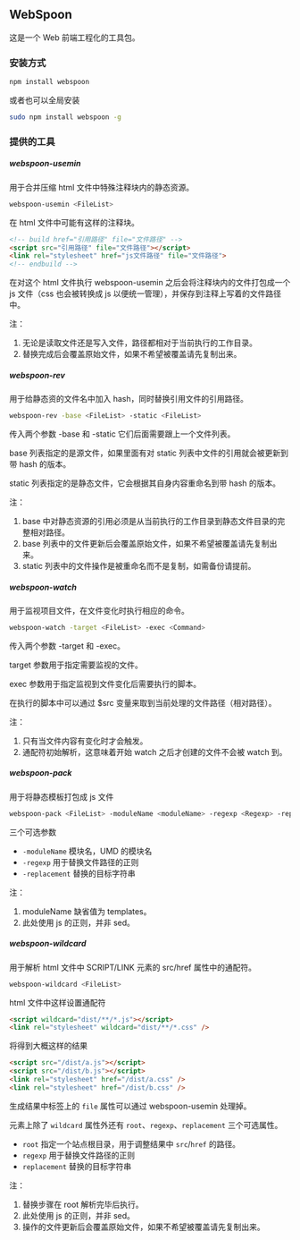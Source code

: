## WebSpoon

这是一个 Web 前端工程化的工具包。


### 安装方式

```bash
npm install webspoon
```

或者也可以全局安装

```bash
sudo npm install webspoon -g
```


### 提供的工具

##### webspoon-usemin

用于合并压缩 html 文件中特殊注释块内的静态资源。

```bash
webspoon-usemin <FileList>
```

在 html 文件中可能有这样的注释块。

```html
<!-- build href="引用路径" file="文件路径" -->
<script src="引用路径" file="文件路径"></script>
<link rel="stylesheet" href="js文件路径" file="文件路径">
<!-- endbuild -->
```

在对这个 html 文件执行 webspoon-usemin 之后会将注释块内的文件打包成一个 js 文件（css 也会被转换成 js 以便统一管理），并保存到注释上写着的文件路径中。

注：
  1. 无论是读取文件还是写入文件，路径都相对于当前执行的工作目录。
  2. 替换完成后会覆盖原始文件，如果不希望被覆盖请先复制出来。

##### webspoon-rev

用于给静态资的文件名中加入 hash，同时替换引用文件的引用路径。

```bash
webspoon-rev -base <FileList> -static <FileList>
```

传入两个参数 -base 和 -static 它们后面需要跟上一个文件列表。

base 列表指定的是源文件，如果里面有对 static 列表中文件的引用就会被更新到带 hash 的版本。

static 列表指定的是静态文件，它会根据其自身内容重命名到带 hash 的版本。

注：
  1. base 中对静态资源的引用必须是从当前执行的工作目录到静态文件目录的完整相对路径。
  2. base 列表中的文件更新后会覆盖原始文件，如果不希望被覆盖请先复制出来。
  3. static 列表中的文件操作是被重命名而不是复制，如需备份请提前。


##### webspoon-watch

用于监视项目文件，在文件变化时执行相应的命令。

```bash
webspoon-watch -target <FileList> -exec <Command>
```

传入两个参数 -target 和 -exec。

target 参数用于指定需要监视的文件。

exec 参数用于指定监视到文件变化后需要执行的脚本。

在执行的脚本中可以通过 $src 变量来取到当前处理的文件路径（相对路径）。

注：
  1. 只有当文件内容有变化时才会触发。
  2. 通配符初始解析，这意味着开始 watch 之后才创建的文件不会被 watch 到。


##### webspoon-pack

用于将静态模板打包成 js 文件

```bash
webspoon-pack <FileList> -moduleName <moduleName> -regexp <Regexp> -replacement <Replacement>
```

三个可选参数

* `-moduleName` 模块名，UMD 的模块名
* `-regexp` 用于替换文件路径的正则
* `-replacement` 替换的目标字符串

注：
  1. moduleName 缺省值为 templates。
  2. 此处使用 js 的正则，并非 sed。


##### webspoon-wildcard

用于解析 html 文件中 SCRIPT/LINK 元素的 src/href 属性中的通配符。

```bash
webspoon-wildcard <FileList>
```

html 文件中这样设置通配符

```html
<script wildcard="dist/**/*.js"></script>
<link rel="stylesheet" wildcard="dist/**/*.css" />
```

将得到大概这样的结果

```html
<script src="/dist/a.js"></script>
<script src="/dist/b.js"></script>
<link rel="stylesheet" href="/dist/a.css" />
<link rel="stylesheet" href="/dist/b.css" />
```

生成结果中标签上的 `file` 属性可以通过 webspoon-usemin 处理掉。

元素上除了 `wildcard` 属性外还有 `root`、`regexp`、`replacement` 三个可选属性。

* `root` 指定一个站点根目录，用于调整结果中 `src`/`href` 的路径。
* `regexp` 用于替换文件路径的正则
* `replacement` 替换的目标字符串

注：
  1. 替换步骤在 root 解析完毕后执行。
  2. 此处使用 js 的正则，并非 sed。
  3. 操作的文件更新后会覆盖原始文件，如果不希望被覆盖请先复制出来。

